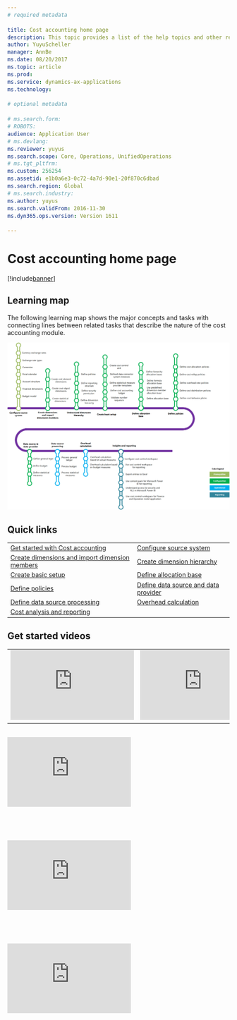```yaml
---
# required metadata

title: Cost accounting home page
description: This topic provides a list of the help topics and other resources that are available for Cost accounting.
author: YuyuScheller
manager: AnnBe
ms.date: 08/20/2017
ms.topic: article
ms.prod: 
ms.service: dynamics-ax-applications
ms.technology: 

# optional metadata

# ms.search.form: 
# ROBOTS: 
audience: Application User
# ms.devlang: 
ms.reviewer: yuyus
ms.search.scope: Core, Operations, UnifiedOperations
# ms.tgt_pltfrm: 
ms.custom: 256254
ms.assetid: e1b0a6e3-0c72-4a7d-90e1-20f870c6dbad
ms.search.region: Global
# ms.search.industry: 
ms.author: yuyus
ms.search.validFrom: 2016-11-30
ms.dyn365.ops.version: Version 1611

---
```


# Cost accounting home page

[!include[banner](../includes/banner.md)]

## Learning map 

The following learning map shows the major concepts and tasks with connecting lines between related tasks that describe the nature of the cost accounting module.

![Learning map for cost accounting](./media/cost-accounting-map.png)

## Quick links<br/>
|                        |                    |
|------------------------|--------------------|
| [Get started with Cost accounting](terms-cost-accounting.md) | [Configure source system](../general-ledger/financial-dimensions.md)|
| [Create dimensions and import dimension members](cost-elements.md)| [Create dimension hierarchy](dimension-hierarchy.md)  |
| [Create basic setup](./tasks/define-cost-control-units.md)       | [Define allocation base](allocation-bases.md)|
| [Define policies](./tasks/create-assign-cost-allocation-policy-cost-control-unit.md)  | [Define data source and data provider](./tasks/manage-data-source-cost-accounting-ledger.md)|
|  [Define data source processing](./tasks/process-trace-source-data.md)   | [Overhead calculation](overhead-calculation.md) |
|  [Cost analysis and reporting](cost-control-workspace.md)             |                                                 |


## Get started videos<br/>

|  |  |                             |
|------------------------|--------------------|-----------------------------|
| <iframe width="280" height="158" src="https://www.youtube.com/embed/1pUDtJQZ8FU" frameborder="0" allowfullscreen></iframe>  | <iframe width="280" height="158" src="https://www.youtube.com/embed/imsuTg8rUVk" frameborder="0" allowfullscreen></iframe>  |   <iframe width="280" height="158" src="https://www.youtube.com/embed/-HKHYdClvx8" frameborder="0" allowfullscreen></iframe>  |




<br/>
<table>
<tr>
<iframe width="280" height="158" src="https://www.youtube.com/embed/1pUDtJQZ8FU" frameborder="0" allowfullscreen></iframe>
</tr>
<table>
<br/>
  
<table>
<tr>
<iframe width="280" height="158" src="https://www.youtube.com/embed/imsuTg8rUVk" frameborder="0" allowfullscreen></iframe>
</tr>
<table>
<br/>

<table>
<tr>
<iframe width="280" height="158" src="https://www.youtube.com/embed/-HKHYdClvx8" frameborder="0" allowfullscreen></iframe>
</tr>
</table>
<br/>


